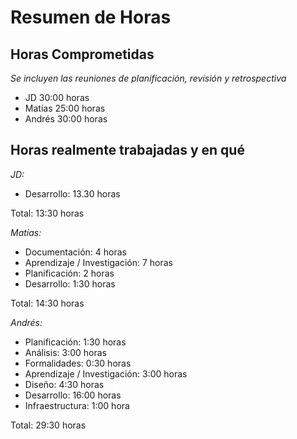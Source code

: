 # Resumen de Horas

## Horas Comprometidas

_Se incluyen las reuniones de planificación, revisión y retrospectiva_

* JD  30:00 horas
* Matías 25:00 horas
* Andrés 30:00 horas

## Horas realmente trabajadas y en qué

*JD:*

* Desarrollo: 13.30 horas

Total: 13:30 horas

*Matías:*

* Documentación: 4 horas
* Aprendizaje / Investigación: 7 horas
* Planificación: 2 horas
* Desarrollo: 1:30 horas

Total: 14:30 horas 

*Andrés:*

* Planificación: 1:30 horas
* Análisis: 3:00 horas
* Formalidades: 0:30 horas
* Aprendizaje / Investigación: 3:00 horas
* Diseño: 4:30 horas
* Desarrollo: 16:00 horas
* Infraestructura: 1:00 hora

Total: 29:30 horas
